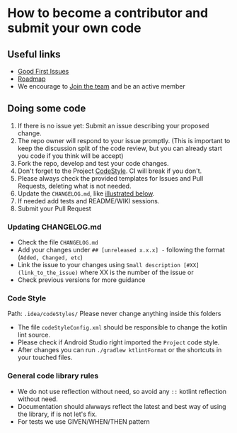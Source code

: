 # How to become a contributor and submit your own code

## Useful links
- [Good First Issues](https://github.com/CanHub/Android-Image-Cropper/contribute)
- [Roadmap](https://github.com/CanHub/Android-Image-Cropper/projects/1)
- We encourage to [Join the team](https://github.com/CanHub/Android-Image-Cropper/discussions/42) and be an active member

## Doing some code
1. If there is no issue yet: Submit an issue describing your proposed change.
1. The repo owner will respond to your issue promptly. (This is important to keep the discussion split of the code review, but you can already start you code if you think will be accept)
1. Fork the repo, develop and test your code changes.
1. Don't forget to the Project [CodeStyle](#code-style). CI will break if you don't.
1. Please always check the provided templates for Issues and Pull Requests, deleting what is not needed.
1. Update the `CHANGELOG.md`, like [illustrated below](#updating-changelog.md).
1. If needed add tests and README/WIKI sessions.
1. Submit your Pull Request

### Updating CHANGELOG.md
- Check the file `CHANGELOG.md`
- Add your changes under `## [unreleased x.x.x] -` following the format (`Added, Changed, etc`)
- Link the issue to your changes using `Small description [#XX](link_to_the_issue)` where XX is the number of the issue or
- Check previous versions for more guidance

### Code Style
Path: `.idea/codeStyles/` Please never change anything inside this folders

- The file `codeStyleConfig.xml` should be responsible to change the kotlin lint source.
- Please check if Android Studio right imported the `Project` code style.
- After changes you can run `./gradlew ktlintFormat` or the shortcuts in your touched files.

### General code library rules
- We do not use reflection without need, so avoid any `::` kotlint reflection without need.
- Documentation should alwways reflect the latest and best way of using the library, if is not let's fix.
- For tests we use GIVEN/WHEN/THEN pattern
